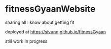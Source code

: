 # fitnessGyaanWebsite
sharing all I know about getting fit

deployed at https://sivunq.github.io/fitnessGyaan

still work in progress
